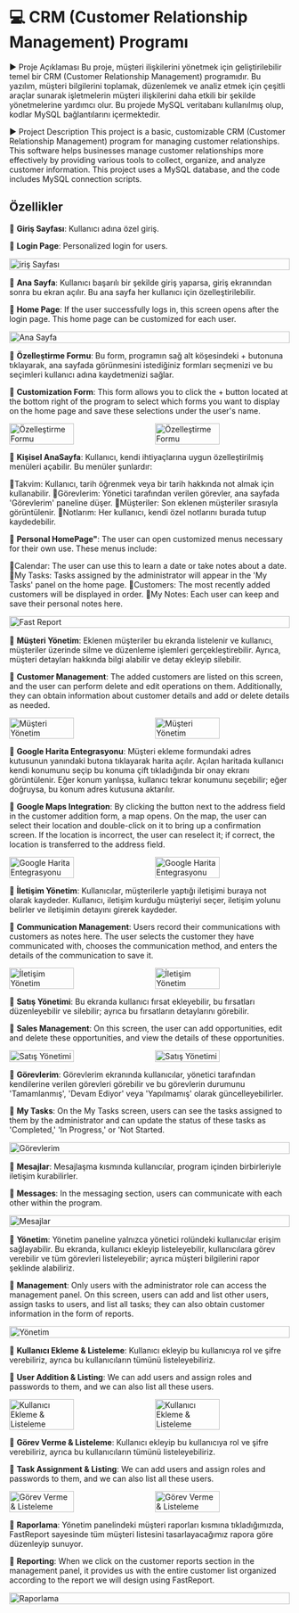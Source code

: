 # 💻 CRM (Customer Relationship Management) Programı

▶️ Proje Açıklaması
Bu proje, müşteri ilişkilerini yönetmek için geliştirilebilir temel bir CRM (Customer Relationship Management) programıdır. Bu yazılım, müşteri bilgilerini toplamak, düzenlemek ve analiz etmek için çeşitli araçlar sunarak işletmelerin müşteri ilişkilerini daha etkili bir şekilde yönetmelerine yardımcı olur. Bu projede MySQL veritabanı kullanılmış olup, kodlar MySQL bağlantılarını içermektedir.

▶️ Project Description
This project is a basic, customizable CRM (Customer Relationship Management) program for managing customer relationships. This software helps businesses manage customer relationships more effectively by providing various tools to collect, organize, and analyze customer information. This project uses a MySQL database, and the code includes MySQL connection scripts.

## Özellikler
🔶 **Giriş Sayfası**: Kullanıcı adına özel giriş.

🔷 **Login Page**: Personalized login for users.

<div style="display: flex; flex-direction: row; justify-content: space-between;">
    <img src="screenshots/1giris.png" alt="iriş Sayfası" style="width: 100%;" />
</div>

🔶 **Ana Sayfa**: Kullanıcı başarılı bir şekilde giriş yaparsa, giriş ekranından sonra bu ekran açılır. Bu ana sayfa her kullanıcı için özelleştirilebilir.

🔷 **Home Page**: If the user successfully logs in, this screen opens after the login page. This home page can be customized for each user.

<div style="display: flex; flex-direction: row; justify-content: space-between;">
    <img src="screenshots/2anasayfa.png" alt="Ana Sayfa" style="width: 100%;" />
</div>

🔶 **Özelleştirme Formu**: Bu form, programın sağ alt köşesindeki + butonuna tıklayarak, ana sayfada görünmesini istediğiniz formları seçmenizi ve bu seçimleri kullanıcı adına kaydetmenizi sağlar.

🔷 **Customization Form**: This form allows you to click the + button located at the bottom right of the program to select which forms you want to display on the home page and save these selections under the user's name.

<div style="display: flex; flex-direction: row; justify-content: space-between;">
    <img src="screenshots/3özelanasayfa.png" alt="Özelleştirme Formu" style="width: 48%; margin-right: 2%;" />
    <img src="screenshots/4özelanasayfa2.png" alt="Özelleştirme Formu" style="width: 48%;" />
</div>

🔶 **Kişisel AnaSayfa**: Kullanıcı, kendi ihtiyaçlarına uygun özelleştirilmiş menüleri açabilir. Bu menüler şunlardır:

🔴Takvim: Kullanıcı, tarih öğrenmek veya bir tarih hakkında not almak için kullanabilir.
🔴Görevlerim: Yönetici tarafından verilen görevler, ana sayfada 'Görevlerim' paneline düşer.
🔴Müşteriler: Son eklenen müşteriler sırasıyla görüntülenir.
🔴Notlarım: Her kullanıcı, kendi özel notlarını burada tutup kaydedebilir.

🔷 **Personal HomePage"**: The user can open customized menus necessary for their own use. These menus include:

🔵Calendar: The user can use this to learn a date or take notes about a date.
🔵My Tasks: Tasks assigned by the administrator will appear in the 'My Tasks' panel on the home page.
🔵Customers: The most recently added customers will be displayed in order.
🔵My Notes: Each user can keep and save their personal notes here.

<div style="display: flex; flex-direction: row; justify-content: space-between;">
    <img src="screenshots/5özelanasayfa3.png" alt="Fast Report" style="width: 100%;" />
</div>

🔶 **Müşteri Yönetim**: Eklenen müşteriler bu ekranda listelenir ve kullanıcı, müşteriler üzerinde silme ve düzenleme işlemleri gerçekleştirebilir. Ayrıca, müşteri detayları hakkında bilgi alabilir ve detay ekleyip silebilir.

🔷 **Customer Management**: The added customers are listed on this screen, and the user can perform delete and edit operations on them. Additionally, they can obtain information about customer details and add or delete details as needed.

<div style="display: flex; flex-direction: row; justify-content: space-between;">
    <img src="screenshots/6müşteriler.png" alt="Müşteri Yönetim" style="width: 48%; margin-right: 2%;" />
    <img src="screenshots/7müşteriekle.png" alt="Müşteri Yönetim" style="width: 48%;" />
</div>

🔶 **Google Harita Entegrasyonu**: Müşteri ekleme formundaki adres kutusunun yanındaki butona tıklayarak harita açılır. Açılan haritada kullanıcı kendi konumunu seçip bu konuma çift tıkladığında bir onay ekranı görüntülenir. Eğer konum yanlışsa, kullanıcı tekrar konumunu seçebilir; eğer doğruysa, bu konum adres kutusuna aktarılır.

🔷 **Google Maps Integration**: By clicking the button next to the address field in the customer addition form, a map opens. On the map, the user can select their location and double-click on it to bring up a confirmation screen. If the location is incorrect, the user can reselect it; if correct, the location is transferred to the address field.

<div style="display: flex; flex-direction: row; justify-content: space-between;">
    <img src="screenshots/8konumseçme.png" alt="Google Harita Entegrasyonu" style="width: 48%; margin-right: 2%;" />
    <img src="screenshots/9konumdoğrulama.png" alt="Google Harita Entegrasyonu" style="width: 48%;" />
</div>

🔶 **İletişim Yönetim**: Kullanıcılar, müşterilerle yaptığı iletişimi buraya not olarak kaydeder. Kullanıcı, iletişim kurduğu müşteriyi seçer, iletişim yolunu belirler ve iletişimin detayını girerek kaydeder.

🔷 **Communication Management**: Users record their communications with customers as notes here. The user selects the customer they have communicated with, chooses the communication method, and enters the details of the communication to save it.

<div style="display: flex; flex-direction: row; justify-content: space-between;">
    <img src="screenshots/11iletişimekle.png" alt="İletişim Yönetim" style="width: 48%; margin-right: 2%;" />
    <img src="screenshots/12iletişimekle2.png" alt="İletişim Yönetim" style="width: 48%;" />
</div>

🔶 **Satış Yönetimi**: Bu ekranda kullanıcı fırsat ekleyebilir, bu fırsatları düzenleyebilir ve silebilir; ayrıca bu fırsatların detaylarını görebilir.

🔷 **Sales Management**: On this screen, the user can add opportunities, edit and delete these opportunities, and view the details of these opportunities.

<div style="display: flex; flex-direction: row; justify-content: space-between;">
    <img src="screenshots/13satış.png" alt="Satış Yönetimi" style="width: 48%; margin-right: 2%;" />
    <img src="screenshots/14fırsatekle.png" alt="Satış Yönetimi" style="width: 48%;" />
</div>

🔶 **Görevlerim**: Görevlerim ekranında kullanıcılar, yönetici tarafından kendilerine verilen görevleri görebilir ve bu görevlerin durumunu 'Tamamlanmış', 'Devam Ediyor' veya 'Yapılmamış' olarak güncelleyebilirler.

🔷 **My Tasks**: On the My Tasks screen, users can see the tasks assigned to them by the administrator and can update the status of these tasks as 'Completed,' 'In Progress,' or 'Not Started.

<div style="display: flex; flex-direction: row; justify-content: space-between;">
    <img src="screenshots/15görevlerim.png" alt="Görevlerim" style="width: 100%;" />
</div>

🔶 **Mesajlar**: Mesajlaşma kısmında kullanıcılar, program içinden birbirleriyle iletişim kurabilirler.

🔷 **Messages**: In the messaging section, users can communicate with each other within the program.

<div style="display: flex; flex-direction: row; justify-content: space-between;">
    <img src="screenshots/16mesajlar.png" alt="Mesajlar" style="width: 100%;" />
</div>

🔶 **Yönetim**: Yönetim paneline yalnızca yönetici rolündeki kullanıcılar erişim sağlayabilir. Bu ekranda, kullanıcı ekleyip listeleyebilir, kullanıcılara görev verebilir ve tüm görevleri listeleyebilir; ayrıca müşteri bilgilerini rapor şeklinde alabiliriz.

🔷 **Management**: Only users with the administrator role can access the management panel. On this screen, users can add and list other users, assign tasks to users, and list all tasks; they can also obtain customer information in the form of reports.

<div style="display: flex; flex-direction: row; justify-content: space-between;">
    <img src="screenshots/17yönetim.png" alt="Yönetim" style="width: 100%;" />
</div>

🔶 **Kullanıcı Ekleme & Listeleme**: Kullanıcı ekleyip bu kullanıcıya rol ve şifre verebiliriz, ayrıca bu kullanıcıların tümünü listeleyebiliriz.

🔷 **User Addition & Listing**: We can add users and assign roles and passwords to them, and we can also list all these users.

<div style="display: flex; flex-direction: row; justify-content: space-between;">
    <img src="screenshots/18kullanıcıekle.png" alt="Kullanıcı Ekleme & Listeleme" style="width: 48%; margin-right: 2%;" />
    <img src="screenshots/19kullanıcılistele.png" alt="Kullanıcı Ekleme & Listeleme" style="width: 48%;" />
</div>

🔶 **Görev Verme & Listeleme**: Kullanıcı ekleyip bu kullanıcıya rol ve şifre verebiliriz, ayrıca bu kullanıcıların tümünü listeleyebiliriz.

🔷 **Task Assignment & Listing**: We can add users and assign roles and passwords to them, and we can also list all these users.

<div style="display: flex; flex-direction: row; justify-content: space-between;">
    <img src="screenshots/20görevver.png" alt="Görev Verme & Listeleme" style="width: 48%; margin-right: 2%;" />
    <img src="screenshots/21görevlistele.png" alt="Görev Verme & Listeleme" style="width: 48%;" />
</div>

🔶 **Raporlama**: Yönetim panelindeki müşteri raporları kısmına tıkladığımızda, FastReport sayesinde tüm müşteri listesini tasarlayacağımız rapora göre düzenleyip sunuyor.

🔷 **Reporting**: When we click on the customer reports section in the management panel, it provides us with the entire customer list organized according to the report we will design using FastReport.

<div style="display: flex; flex-direction: row; justify-content: space-between;">
    <img src="screenshots/22raporlama.png" alt="Raporlama" style="width: 100%;" />
</div>

